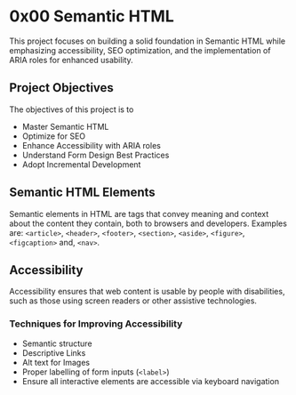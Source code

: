 # 0x00 Semantic HTML
This project focuses on building a solid foundation in Semantic HTML while emphasizing accessibility, SEO optimization, and the implementation of ARIA roles for enhanced usability.

## Project Objectives
The objectives of this project is to
- Master Semantic HTML
- Optimize for SEO
- Enhance Accessibility with ARIA roles
- Understand Form Design Best Practices
- Adopt Incremental Development

## Semantic HTML Elements
Semantic elements in HTML are tags that convey meaning and context about the content they contain, both to browsers and developers. Examples are: `<article>`, `<header>`, `<footer>`, `<section>`, `<aside>`, `<figure>`, `<figcaption>` and, `<nav>`.

## Accessibility
Accessibility ensures that web content is usable by people with disabilities, such as those using screen readers or other assistive technologies.
### Techniques for Improving Accessibility
- Semantic structure
- Descriptive Links
- Alt text for Images
- Proper labelling of form inputs (`<label>`)
- Ensure all interactive elements are accessible via keyboard navigation